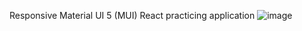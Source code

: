  Responsive  Material UI 5 (MUI) React practicing application
 ![image](https://user-images.githubusercontent.com/79041670/208950683-12895f43-e321-45d8-a451-0f7e5e93bc29.png)
